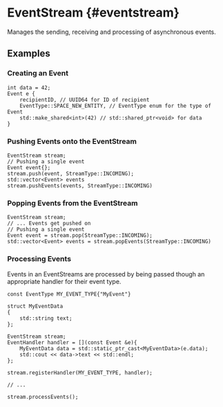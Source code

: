 EventStream                         {#eventstream}
=============
Manages the sending, receiving and processing of asynchronous events.

## Examples

### Creating an Event

```{cpp}
int data = 42;
Event e {
    recipientID, // UUID64 for ID of recipient
    EventType::SPACE_NEW_ENTITY, // EventType enum for the type of Event  
    std::make_shared<int>(42) // std::shared_ptr<void> for data
}
```

### Pushing Events onto the EventStream

```{cpp}
EventStream stream;
// Pushing a single event
Event event{};
stream.push(event, StreamType::INCOMING);
std::vector<Event> events
stream.pushEvents(events, StreamType::INCOMING)
```

### Popping Events from the EventStream

```{cpp}
EventStream stream;
// ... Events get pushed on
// Pushing a single event
Event event = stream.pop(StreamType::INCOMING);
std::vector<Event> events = stream.popEvents(StreamType::INCOMING)
```

### Processing Events

Events in an EventStreams are processed by being passed though an appropriate handler for their event type.


```{cpp}
const EventType MY_EVENT_TYPE{"MyEvent"}

struct MyEventData
{
    std::string text;
};

EventStream stream;
EventHandler handler = [](const Event &e){
    MyEventData data = std::static_ptr_cast<MyEventData>(e.data);
    std::cout << data->text << std::endl;
};

stream.registerHandler(MY_EVENT_TYPE, handler);

// ...

stream.processEvents();
```